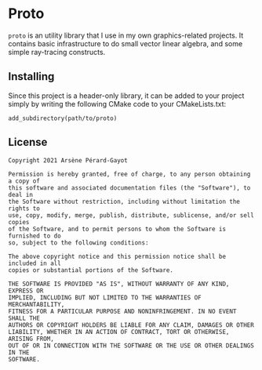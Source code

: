 # Proto

`proto` is an utility library that I use in my own graphics-related projects.
It contains basic infrastructure to do small vector linear algebra, and some simple ray-tracing constructs.

## Installing

Since this project is a header-only library, it can be added to your project simply by
writing the following CMake code to your CMakeLists.txt:

    add_subdirectory(path/to/proto)

## License

```
Copyright 2021 Arsène Pérard-Gayot

Permission is hereby granted, free of charge, to any person obtaining a copy of
this software and associated documentation files (the "Software"), to deal in
the Software without restriction, including without limitation the rights to
use, copy, modify, merge, publish, distribute, sublicense, and/or sell copies
of the Software, and to permit persons to whom the Software is furnished to do
so, subject to the following conditions:

The above copyright notice and this permission notice shall be included in all
copies or substantial portions of the Software.

THE SOFTWARE IS PROVIDED "AS IS", WITHOUT WARRANTY OF ANY KIND, EXPRESS OR
IMPLIED, INCLUDING BUT NOT LIMITED TO THE WARRANTIES OF MERCHANTABILITY,
FITNESS FOR A PARTICULAR PURPOSE AND NONINFRINGEMENT. IN NO EVENT SHALL THE
AUTHORS OR COPYRIGHT HOLDERS BE LIABLE FOR ANY CLAIM, DAMAGES OR OTHER
LIABILITY, WHETHER IN AN ACTION OF CONTRACT, TORT OR OTHERWISE, ARISING FROM,
OUT OF OR IN CONNECTION WITH THE SOFTWARE OR THE USE OR OTHER DEALINGS IN THE
SOFTWARE.
```

